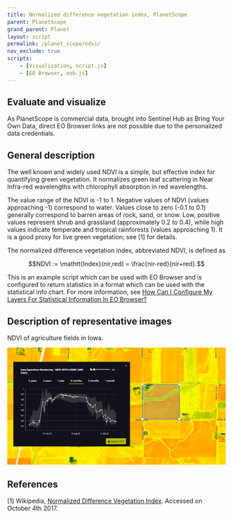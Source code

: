 ```yaml
---
title: Normalized difference vegetation index, PlanetScope
parent: PlanetScope
grand_parent: Planet
layout: script
permalink: /planet_scope/ndvi/
nav_exclude: true
scripts:
    - [Visualization, script.js]
    - [EO Browser, eob.js]
---
```


## Evaluate and visualize

As PlanetScope is commercial data, brought into Sentinel Hub as Bring Your Own Data, direct EO Browser links are not possible due to the personalized data credentials. 

## General description

The well known and widely used NDVI is a simple, but effective index for quantifying green vegetation. It normalizes green leaf scattering in Near Infra-red wavelengths with chlorophyll absorption in red wavelengths.

The value range of the NDVI is -1 to 1. Negative values of NDVI (values approaching -1) correspond to water. Values close to zero (-0.1 to 0.1) generally correspond to barren areas of rock, sand, or snow. Low, positive values represent shrub and grassland (approximately 0.2 to 0.4), while high values indicate temperate and tropical rainforests (values approaching 1). It is a good proxy for live green vegetation; see [1] for details.

The normalized difference vegetation index, abbreviated NDVI, is defined as   

$$NDVI := \mathtt{Index}(nir,red) = \frac{nir-red}{nir+red}.$$  

This is an example script which can be used with EO Browser and is configured to return statistics in a format which can be used with the statistical info chart.  For more information, see <a href = "https://www.sentinel-hub.com/faq/how-configure-your-layers-statistical-info-eo-browser/"> How Can I Configure My Layers For Statistical Information In EO Browser?</a>

## Description of representative images

NDVI of agriculture fields in Iowa. 

![NDVI of agriculture fields in Iowa](fig/fig1.png)

## References
 [1] Wikipedia, [Normalized Difference Vegetation Index](https://en.wikipedia.org/wiki/Normalized_Difference_Vegetation_Index). Accessed on October 4th 2017.
